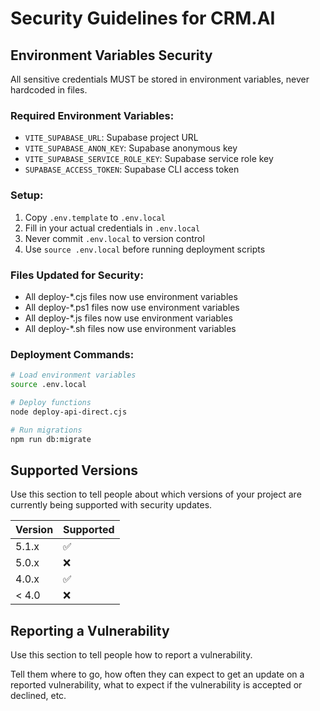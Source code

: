 # Security Guidelines for CRM.AI

## Environment Variables Security
All sensitive credentials MUST be stored in environment variables, never hardcoded in files.

### Required Environment Variables:
- `VITE_SUPABASE_URL`: Supabase project URL
- `VITE_SUPABASE_ANON_KEY`: Supabase anonymous key  
- `VITE_SUPABASE_SERVICE_ROLE_KEY`: Supabase service role key
- `SUPABASE_ACCESS_TOKEN`: Supabase CLI access token

### Setup:
1. Copy `.env.template` to `.env.local`
2. Fill in your actual credentials in `.env.local`
3. Never commit `.env.local` to version control
4. Use `source .env.local` before running deployment scripts

### Files Updated for Security:
- All deploy-*.cjs files now use environment variables
- All deploy-*.ps1 files now use environment variables  
- All deploy-*.js files now use environment variables
- All deploy-*.sh files now use environment variables

### Deployment Commands:
```bash
# Load environment variables
source .env.local

# Deploy functions
node deploy-api-direct.cjs

# Run migrations  
npm run db:migrate
```

## Supported Versions

Use this section to tell people about which versions of your project are
currently being supported with security updates.

| Version | Supported          |
| ------- | ------------------ |
| 5.1.x   | :white_check_mark: |
| 5.0.x   | :x:                |
| 4.0.x   | :white_check_mark: |
| < 4.0   | :x:                |

## Reporting a Vulnerability

Use this section to tell people how to report a vulnerability.

Tell them where to go, how often they can expect to get an update on a
reported vulnerability, what to expect if the vulnerability is accepted or
declined, etc.

